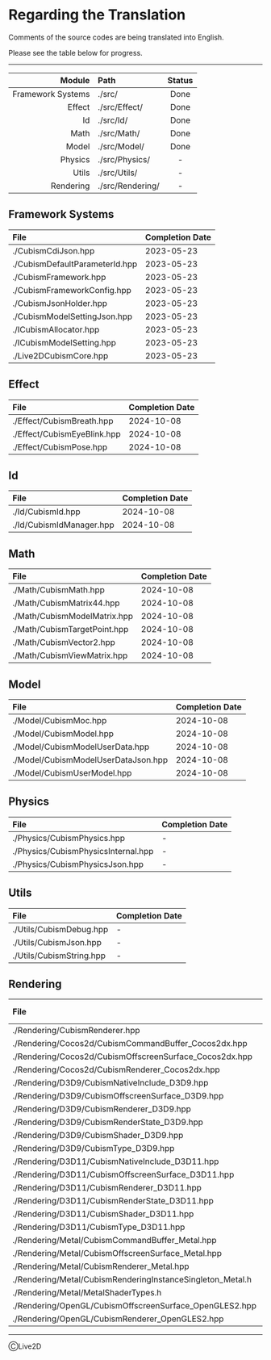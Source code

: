 # Regarding the Translation

Comments of the source codes are being translated into English.

Please see the table below for progress.

---

| Module | Path | Status |
| ---: | :--- | :---: |
| Framework Systems | ./src/ | Done |
| Effect | ./src/Effect/ | Done |
| Id | ./src/Id/ | Done |
| Math | ./src/Math/ | Done |
| Model | ./src/Model/ | Done |
| Physics | ./src/Physics/ | - |
| Utils | ./src/Utils/ | - |
| Rendering | ./src/Rendering/ | - |


## Framework Systems

| File | Completion Date |
| :--- | :--- |
| ./CubismCdiJson.hpp | 2023-05-23 |
| ./CubismDefaultParameterId.hpp | 2023-05-23 |
| ./CubismFramework.hpp | 2023-05-23 |
| ./CubismFrameworkConfig.hpp | 2023-05-23 |
| ./CubismJsonHolder.hpp | 2023-05-23 |
| ./CubismModelSettingJson.hpp | 2023-05-23 |
| ./ICubismAllocator.hpp | 2023-05-23 |
| ./ICubismModelSetting.hpp | 2023-05-23 |
| ./Live2DCubismCore.hpp | 2023-05-23 |

## Effect

| File | Completion Date |
| :--- | :--- |
| ./Effect/CubismBreath.hpp | 2024-10-08 |
| ./Effect/CubismEyeBlink.hpp | 2024-10-08 |
| ./Effect/CubismPose.hpp | 2024-10-08 |

## Id

| File | Completion Date |
| :--- | :--- |
| ./Id/CubismId.hpp | 2024-10-08 |
| ./Id/CubismIdManager.hpp | 2024-10-08 |

## Math

| File | Completion Date |
| :--- | :--- |
| ./Math/CubismMath.hpp | 2024-10-08 |
| ./Math/CubismMatrix44.hpp | 2024-10-08 |
| ./Math/CubismModelMatrix.hpp | 2024-10-08 |
| ./Math/CubismTargetPoint.hpp | 2024-10-08 |
| ./Math/CubismVector2.hpp | 2024-10-08 |
| ./Math/CubismViewMatrix.hpp | 2024-10-08 |

## Model

| File | Completion Date |
| :--- | :--- |
| ./Model/CubismMoc.hpp | 2024-10-08 |
| ./Model/CubismModel.hpp | 2024-10-08 |
| ./Model/CubismModelUserData.hpp | 2024-10-08 |
| ./Model/CubismModelUserDataJson.hpp | 2024-10-08 |
| ./Model/CubismUserModel.hpp | 2024-10-08 |

## Physics

| File | Completion Date |
| :--- | :--- |
| ./Physics/CubismPhysics.hpp | - |
| ./Physics/CubismPhysicsInternal.hpp | - |
| ./Physics/CubismPhysicsJson.hpp | - |

## Utils

| File | Completion Date |
| :--- | :--- |
| ./Utils/CubismDebug.hpp | - |
| ./Utils/CubismJson.hpp | - |
| ./Utils/CubismString.hpp | - |

## Rendering

| File | Completion Date |
| :--- | :--- |
| ./Rendering/CubismRenderer.hpp | - |
| ./Rendering/Cocos2d/CubismCommandBuffer_Cocos2dx.hpp | - |
| ./Rendering/Cocos2d/CubismOffscreenSurface_Cocos2dx.hpp | - |
| ./Rendering/Cocos2d/CubismRenderer_Cocos2dx.hpp | - |
| ./Rendering/D3D9/CubismNativeInclude_D3D9.hpp | - |
| ./Rendering/D3D9/CubismOffscreenSurface_D3D9.hpp | - |
| ./Rendering/D3D9/CubismRenderer_D3D9.hpp | - |
| ./Rendering/D3D9/CubismRenderState_D3D9.hpp | - |
| ./Rendering/D3D9/CubismShader_D3D9.hpp | - |
| ./Rendering/D3D9/CubismType_D3D9.hpp | - |
| ./Rendering/D3D11/CubismNativeInclude_D3D11.hpp | - |
| ./Rendering/D3D11/CubismOffscreenSurface_D3D11.hpp | - |
| ./Rendering/D3D11/CubismRenderer_D3D11.hpp | - |
| ./Rendering/D3D11/CubismRenderState_D3D11.hpp | - |
| ./Rendering/D3D11/CubismShader_D3D11.hpp | - |
| ./Rendering/D3D11/CubismType_D3D11.hpp | - |
| ./Rendering/Metal/CubismCommandBuffer_Metal.hpp | - |
| ./Rendering/Metal/CubismOffscreenSurface_Metal.hpp | - |
| ./Rendering/Metal/CubismRenderer_Metal.hpp | - |
| ./Rendering/Metal/CubismRenderingInstanceSingleton_Metal.h | - |
| ./Rendering/Metal/MetalShaderTypes.h | - |
| ./Rendering/OpenGL/CubismOffscreenSurface_OpenGLES2.hpp | - |
| ./Rendering/OpenGL/CubismRenderer_OpenGLES2.hpp | - |

---

ⒸLive2D
